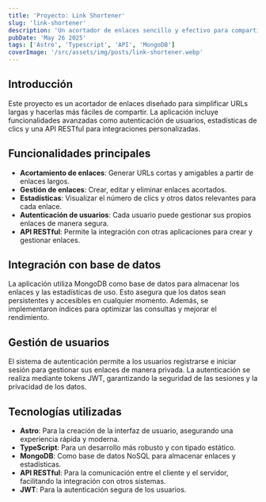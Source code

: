 ```yaml
---
title: 'Proyecto: Link Shortener'
slug: 'link-shortener'
description: 'Un acortador de enlaces sencillo y efectivo para compartir URLs de manera más amigable.'
pubDate: 'May 26 2025'
tags: ['Astro', 'Typescript', 'API', 'MongoDB']
coverImage: '/src/assets/img/posts/link-shortener.webp'
---
```


## Introducción

Este proyecto es un acortador de enlaces diseñado para simplificar URLs largas y hacerlas más fáciles de compartir. La aplicación incluye funcionalidades avanzadas como autenticación de usuarios, estadísticas de clics y una API RESTful para integraciones personalizadas.

## Funcionalidades principales

- **Acortamiento de enlaces**: Generar URLs cortas y amigables a partir de enlaces largos.
- **Gestión de enlaces**: Crear, editar y eliminar enlaces acortados.
- **Estadísticas**: Visualizar el número de clics y otros datos relevantes para cada enlace.
- **Autenticación de usuarios**: Cada usuario puede gestionar sus propios enlaces de manera segura.
- **API RESTful**: Permite la integración con otras aplicaciones para crear y gestionar enlaces.

## Integración con base de datos

La aplicación utiliza MongoDB como base de datos para almacenar los enlaces y las estadísticas de uso. Esto asegura que los datos sean persistentes y accesibles en cualquier momento. Además, se implementaron índices para optimizar las consultas y mejorar el rendimiento.

## Gestión de usuarios

El sistema de autenticación permite a los usuarios registrarse e iniciar sesión para gestionar sus enlaces de manera privada. La autenticación se realiza mediante tokens JWT, garantizando la seguridad de las sesiones y la privacidad de los datos.

## Tecnologías utilizadas

- **Astro**: Para la creación de la interfaz de usuario, asegurando una experiencia rápida y moderna.
- **TypeScript**: Para un desarrollo más robusto y con tipado estático.
- **MongoDB**: Como base de datos NoSQL para almacenar enlaces y estadísticas.
- **API RESTful**: Para la comunicación entre el cliente y el servidor, facilitando la integración con otros sistemas.
- **JWT**: Para la autenticación segura de los usuarios.
